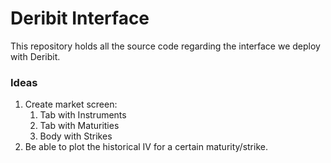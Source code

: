 # Deribit Interface
This repository holds all the source code regarding the interface we deploy with Deribit.
### Ideas
1. Create market screen:
   1. Tab with Instruments
   2. Tab with Maturities
   3. Body with Strikes
2. Be able to plot the historical IV for a certain maturity/strike.